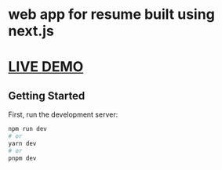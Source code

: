 # web app for resume built using next.js



# [LIVE DEMO](https://jafar-rezazadeh-next-js.vercel.app/)


## Getting Started

First, run the development server:

```bash
npm run dev
# or
yarn dev
# or
pnpm dev
```

